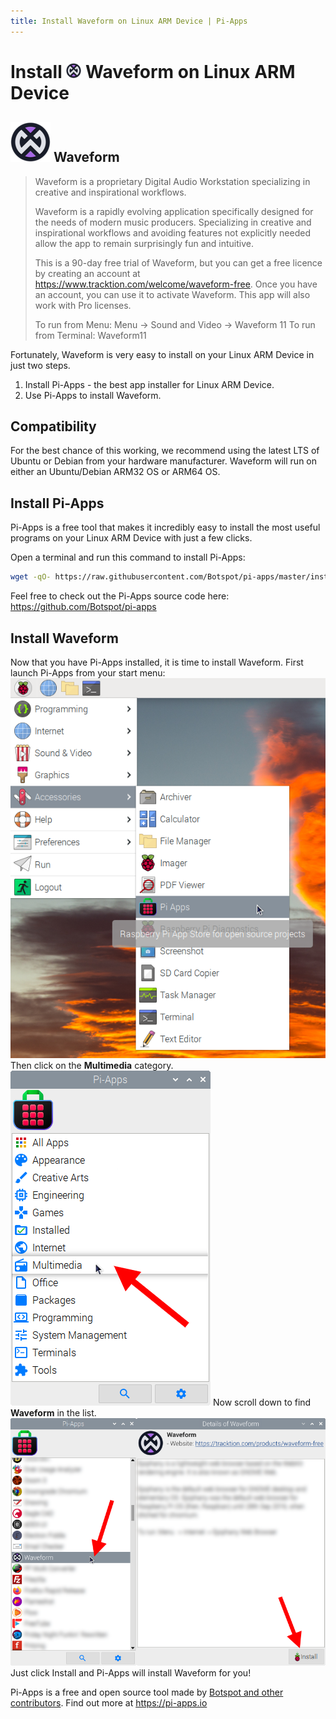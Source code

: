 ```yaml
---
title: Install Waveform on Linux ARM Device | Pi-Apps
---
```

<div class="simple-install-content content">

# Install <img src="/img/app-icons/Waveform/icon-64.png" height=24> Waveform on Linux ARM Device

## <img src="/img/app-icons/Waveform/icon-64.png"> Waveform
> Waveform is a proprietary Digital Audio Workstation specializing in creative and inspirational workflows.
> 
> Waveform is a rapidly evolving application specifically designed for the needs of modern music producers. Specializing in creative and inspirational workflows and avoiding features not explicitly needed allow the app to remain surprisingly fun and intuitive.
> 
> This is a 90-day free trial of Waveform, but you can get a free licence by creating an account at https://www.tracktion.com/welcome/waveform-free. Once you have an account, you can use it to activate Waveform.
> This app will also work with Pro licenses.
> 
> To run from Menu: Menu -> Sound and Video -> Waveform 11
> To run from Terminal: Waveform11

Fortunately, Waveform is very easy to install on your Linux ARM Device in just two steps.
1. Install Pi-Apps - the best app installer for Linux ARM Device.
2. Use Pi-Apps to install Waveform.
</div>
<div class="simple-install-content content">

## Compatibility
For the best chance of this working, we recommend using the latest LTS of Ubuntu or Debian from your hardware manufacturer.
Waveform will run on either an Ubuntu/Debian ARM32 OS or ARM64 OS.
</div>
<div class="simple-install-content content">

## Install Pi-Apps

Pi-Apps is a free tool that makes it incredibly easy to install the most useful programs on your Linux ARM Device with just a few clicks.

Open a terminal and run this command to install Pi-Apps:
```bash
wget -qO- https://raw.githubusercontent.com/Botspot/pi-apps/master/install | bash
```
Feel free to check out the Pi-Apps source code here: https://github.com/Botspot/pi-apps
</div>
<div class="simple-install-content content">

## Install Waveform

Now that you have Pi-Apps installed, it is time to install Waveform.
First launch Pi-Apps from your start menu:
<img src="/img/start-menu.png">
Then click on the <b>Multimedia</b> category.
<img src="/img/category-selections/Multimedia.png">
Now scroll down to find <b>Waveform</b> in the list.
<img src="/img/app-icons/Waveform/app-selection.png">
Just click Install and Pi-Apps will install Waveform for you!
</div>
<div class="simple-install-content content">

Pi-Apps is a free and open source tool made by [Botspot and other contributors](/about/#contributors). Find out more at https://pi-apps.io
</div>
